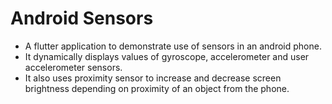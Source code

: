 # Android Sensors

- A flutter application to demonstrate use of sensors in an android phone.
- It dynamically displays values of gyroscope, accelerometer and user accelerometer sensors.
- It also uses proximity sensor to increase and decrease screen brightness depending on proximity of an object from the phone.
